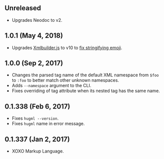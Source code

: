 ## Unreleased
- Upgrades Neodoc to v2.

## 1.0.1 (May 4, 2018)
- Upgrades [Xmlbuilder.js](https://www.npmjs.com/package/xmlbuilder) to v10 to [fix stringifying emoji](https://github.com/oozcitak/xmlbuilder-js/issues/147).

## 1.0.0 (Sep 2, 2017)
- Changes the parsed tag name of the default XML namespace from `$foo` to `:foo` to better match other unknown namespaces.
- Adds `--namespace` argument to the CLI.
- Fixes overriding of tag attribute when its nested tag has the same name.

## 0.1.338 (Feb 6, 2017)
- Fixes `hugml --version`.
- Fixes `hugml` name in error message.

## 0.1.337 (Jan 2, 2017)
- XOXO Markup Language.
